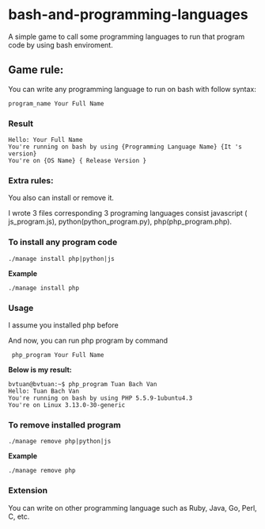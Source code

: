 bash-and-programming-languages
==============================

A simple game to call some programming languages to run that program code by using bash enviroment.

## Game rule:
You can write any programming language to run on bash with follow syntax:

```
program_name Your Full Name
```
### Result


```
Hello: Your Full Name
You're running on bash by using {Programming Language Name} {It 's version}
You're on {OS Name} { Release Version }
```

### Extra rules:
You also can install or remove it.

I wrote 3 files corresponding 3 programing languages consist javascript ( js_program.js), python(python_program.py), php(php_program.php).
### To install any program code

```
./manage install php|python|js
```

**Example**

```
./manage install php
```

### Usage
I assume you installed php before

And now, you can run php program by command

```
 php_program Your Full Name
```

**Below is my result:**
```
bvtuan@bvtuan:~$ php_program Tuan Bach Van
Hello: Tuan Bach Van
You're running on bash by using PHP 5.5.9-1ubuntu4.3
You're on Linux 3.13.0-30-generic
```

### To remove installed program
```
./manage remove php|python|js
```

**Example**

```
./manage remove php
```


### Extension

You can write on other programming language such as Ruby, Java, Go, Perl, C, etc.

